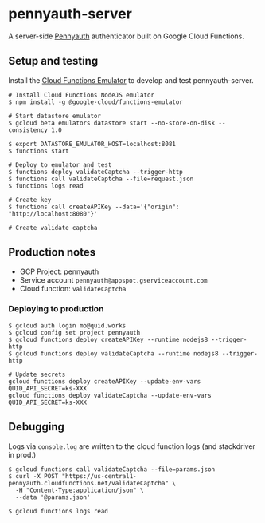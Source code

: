 # pennyauth-server

A server-side [Pennyauth](https://github.com/0xfe/pennyauth) authenticator built on Google Cloud Functions.

## Setup and testing

Install the [Cloud Functions Emulator](https://cloud.google.com/functions/docs/emulator) to develop and test pennyauth-server.

```
# Install Cloud Functions NodeJS emulator
$ npm install -g @google-cloud/functions-emulator

# Start datastore emulator
$ gcloud beta emulators datastore start --no-store-on-disk --consistency 1.0

$ export DATASTORE_EMULATOR_HOST=localhost:8081
$ functions start

# Deploy to emulator and test
$ functions deploy validateCaptcha --trigger-http
$ functions call validateCaptcha --file=request.json
$ functions logs read

# Create key
$ functions call createAPIKey --data='{"origin": "http://localhost:8080"}'

# Create validate captcha
```

## Production notes

- GCP Project: pennyauth
- Service account `pennyauth@appspot.gserviceaccount.com`
- Cloud function: `validateCaptcha`

### Deploying to production

```
$ gcloud auth login mo@quid.works
$ gcloud config set project pennyauth
$ gcloud functions deploy createAPIKey --runtime nodejs8 --trigger-http
$ gcloud functions deploy validateCaptcha --runtime nodejs8 --trigger-http

# Update secrets
gcloud functions deploy createAPIKey --update-env-vars QUID_API_SECRET=ks-XXX
gcloud functions deploy validateCaptcha --update-env-vars QUID_API_SECRET=ks-XXX
```

## Debugging

Logs via `console.log` are written to the cloud function logs (and stackdriver in prod.)

```
$ gcloud functions call validateCaptcha --file=params.json
$ curl -X POST "https://us-central1-pennyauth.cloudfunctions.net/validateCaptcha" \
  -H "Content-Type:application/json" \
  --data '@params.json'

$ gcloud functions logs read
```
